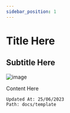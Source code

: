 ```yaml
---
sidebar_position: 1
---
```


# Title Here
## Subtitle Here

![image](https://www.digitalmomblog.com/wp-content/uploads/2019/04/star-wars-memes.jpeg.webp)

Content Here


```
Updated At: 25/06/2023
Path: docs/template
```